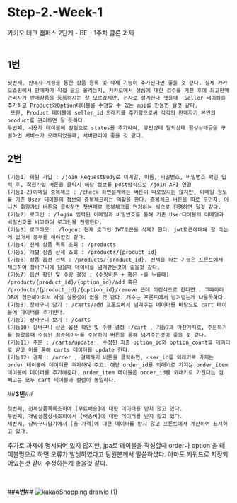 # Step-2.-Week-1
카카오 테크 캠퍼스 2단계 - BE - 1주차 클론 과제
</br>
</br>

## **1번**
```
첫번째, 판매자 계정을 통한 상품 등록 및 삭제 기능이 추가된다면 좋을 것 같다. 실제 카카오쇼핑에서 판매자가 직접 글으 올리는지, 카카오에서 상품에 대한 검수를 거친 후에 최고판매관리자가 판매상품을 등록하지는 잘 모르겠지만, 전자로 설계한다 햇을때  Seller 테이블을 추가하고 Product와Option테이블을 수정할 수 있는 api를 만들면 될것 같다.
 또한, Product 테이블에 seller_id 외래키를 추가함으로써 각각의 판매자가 본인의 product를 관리하면 될 듯하다.
두번째, 사용자 테이블에 컬럼으로 status를 추가하여, 휴먼상태 탈퇴상태 활성상태등을 구별하면 서비스가 오래되었을때, 서버관리에 좋을 것 같다.
```
## **2번**
```
(기능1) 회원 가입 : /join RequestBody로 이메일, 이름, 비밀번호, 비밀번호 확인 입력 후, 회원가입 버튼을 클릭시 해당 정보를 post방식으로 /join API 연결
(기능1-2)이메일 중복체크 : /check 화면설계에는 버튼이 따로있지는 않지만, 이메일 정보를 기존 User 테이블의 정보와 중복체크하는 역할을 한다. 중복체크 버튼을 따로 두던지, 아니면 회원가입 버튼을 클릭하면 첫번째로 중복체크를 먼저하는 식으로 진행하면 될것 같다.
(기능2) 로그인 : /login 입력된 이메일과 비밀번호를 통해 기존 User테이블의 이메일과 비밀번호를 비교하여 로그인을 진행한다.
(기능3) 로그아웃 : /logout 현재 로그인 JWT토큰을 삭제? 한다. jwt토큰에대해 잘 아는게 없어서 공부를 해야할것 같다.
(기능4) 전체 상품 목록 조회 : /products
(기능5) 개별 상품 상세 조회 : /products/{product_id}
(기능6) 상품 옵션 선택 : /products/{product_id}, 선택을 하는 기능은 프론트에서 체크하여 장바구니에 담을때 데이터를 넘겨받는것이 좋을것 같다.
(기능7) 옵션 확인 및 수량 결정 : (수량버튼 + 혹은 -를 누를때) /product/{product_id}/{option_id}/add 혹은 /products/{product_id}/{option_id}/remove 근데 이런식으로 한다면.. 그때마다 DB에 접근해야되서 사실 실용성이 없을 것 같다. 개수는 프론트에서 넘겨받는게 나을듯하다. 
(기능8) 장바구니 담기 : /carts/add 프론트에서 넘겨주는 데이터를 바탕으로 cart 테이블에 데이터를 추가한다.
(기능9) 장바구니 보기 : /carts
(기능10) 장바구니 상품 옵션 확인 및 수량 결정 :/cart , 기능7과 마찬가지로, 주문하기를 눌렀을때 수정된 최종데이터를 주문하기 버튼을 통해 넘겨주는것이 좋을 것 같다.
(기능11) 주문 : /carts/update , 수정된 최종 option_id와 option_count를 데이터로 받고 이를 통해 carts 데이터를 update 한다.
(기능12) 결제 : /order , 결제하기 버튼을 클릭하면, user_id를 외래키로 가지는 order 테이블에 데이터를 추가하여 주고, 해당 order_id를 외래키로 가지는 order_item 테이블에 데이터를 추가해준다. order_item 테이블은 order_id를 외래키로 가진다는 점 빼고는 모두 cart 테이블과 컬럼이 동일하다. 
```
##**3번**##
```
첫번째, 전체상품목록조회에 [무료배송]에 대한 데이터를 받지 않고 있다.
두번째, 개별상품상세조회에서 [배송비]에 대한 데이터를 받지 않고 있다.
세번째, 장바구니담기에서 [총 가격]에 대한 데이터를 받지 않고 프론트에서 계산하여 표시하고 있다.

```
추가로 과제에 명시되어 있지 않지만, jpa로 테이블을 작성할때 order나 option 을 테이블명으로 하면 오류가 발생하였다고 팀원분께서 말씀하셨다. 아마도 키워드로 지정되어있는것 같아 수정하는게 좋을것 같다.

</br>

##**4번**##
![kakaoShopping drawio (1)](https://github.com/Kakao-tech-campus-BE/Step-2.-Week-1/assets/81663729/b8edad1c-b985-4e59-b446-4a36988fc844)

